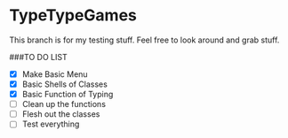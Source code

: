 # TypeTypeGames
This branch is for my testing stuff. Feel free to look around and grab stuff.


###TO DO LIST
- [x] Make Basic Menu
- [x] Basic Shells of Classes
- [x] Basic Function of Typing
- [ ] Clean up the functions
- [ ] Flesh out the classes
- [ ] Test everything 